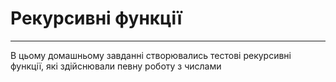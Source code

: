 # Рекурсивні функції
____
В цьому домашньому завданні створювались тестові рекурсивні функції, які здійснювали певну роботу з числами